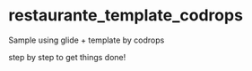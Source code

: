 restaurante_template_codrops
============================

Sample using glide + template by codrops

step by step to get things done!

